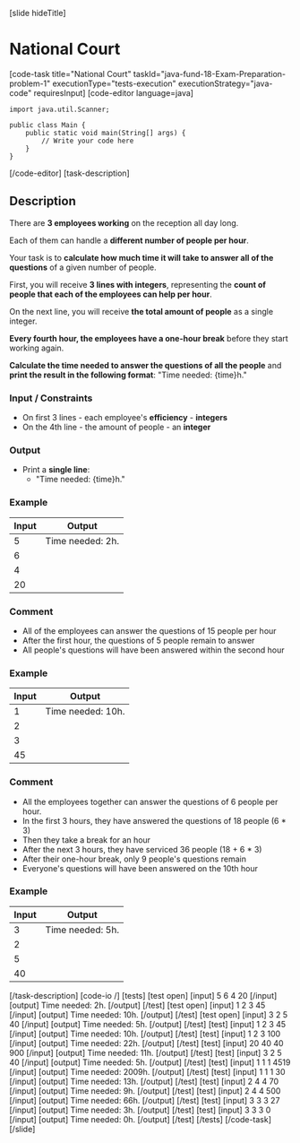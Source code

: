 
[slide hideTitle]
# National Court
[code-task title="National Court" taskId="java-fund-18-Exam-Preparation-problem-1" executionType="tests-execution" executionStrategy="java-code" requiresInput]
[code-editor language=java]
```
import java.util.Scanner;

public class Main {
    public static void main(String[] args) {
        // Write your code here
    }
}
```
[/code-editor]
[task-description]
## Description
There are **3 employees working** on the reception all day long.

Each of them can handle a **different number of people per hour**.

Your task is to **calculate how much time it will take to answer all of the questions** of a given number of people.

First, you will receive **3 lines with integers**, representing the **count of people that each of the employees can help per hour**. 

On the next line, you will receive **the total amount of people** as a single integer. 

**Every fourth hour, the employees have a one-hour break** before they start working again. 

**Calculate the time needed to answer the questions of all the people** and **print the result in the following format**: "Time needed: \{time\}h."

### Input / Constraints
- On first 3 lines -  each employee's **efficiency** - **integers**
- On the 4th line - the amount of people - an **integer**

### Output
- Print a **single line**: 
    - "Time needed: \{time\}h."

### Example
| **Input** | **Output** |
| --- | --- |
| 5 | Time needed: 2h. |
| 6 | |
| 4 | |
| 20 | |

### Comment
- All of the employees can answer the questions of 15 people per hour
- After the first hour, the questions of 5 people remain to answer
- All people's questions will have been answered within the second hour

### Example
| **Input** | **Output** |
| --- | --- |
| 1 | Time needed: 10h. |
| 2 | |
| 3 | |
|45 | |

### Comment
- All the employees together can answer the questions of 6 people per hour.
- In the first 3 hours, they have answered the questions of 18 people (6 \* 3)
- Then they take a break for an hour
- After the next 3 hours, they have serviced 36 people (18 + 6 \* 3)
- After their one-hour break, only 9 people's questions remain
- Everyone's questions will have been answered on the 10th hour

### Example
| **Input** | **Output** |
| --- | --- |
| 3 | Time needed: 5h. |
| 2 | |
| 5 | |
| 40 | |

[/task-description]
[code-io /]
[tests]
[test open]
[input]
5
6
4
20
[/input]
[output]
Time needed: 2h.
[/output]
[/test]
[test open]
[input]
1
2
3
45
[/input]
[output]
Time needed: 10h.
[/output]
[/test]
[test open]
[input]
3
2
5
40
[/input]
[output]
Time needed: 5h.
[/output]
[/test]
[test]
[input]
1
2
3
45
[/input]
[output]
Time needed: 10h.
[/output]
[/test]
[test]
[input]
1
2
3
100
[/input]
[output]
Time needed: 22h.
[/output]
[/test]
[test]
[input]
20
40
40
900
[/input]
[output]
Time needed: 11h.
[/output]
[/test]
[test]
[input]
3
2
5
40
[/input]
[output]
Time needed: 5h.
[/output]
[/test]
[test]
[input]
1
1
1
4519
[/input]
[output]
Time needed: 2009h.
[/output]
[/test]
[test]
[input]
1
1
1
30
[/input]
[output]
Time needed: 13h.
[/output]
[/test]
[test]
[input]
2
4
4
70
[/input]
[output]
Time needed: 9h.
[/output]
[/test]
[test]
[input]
2
4
4
500
[/input]
[output]
Time needed: 66h.
[/output]
[/test]
[test]
[input]
3
3
3
27
[/input]
[output]
Time needed: 3h.
[/output]
[/test]
[test]
[input]
3
3
3
0
[/input]
[output]
Time needed: 0h.
[/output]
[/test]
[/tests]
[/code-task]
[/slide]
